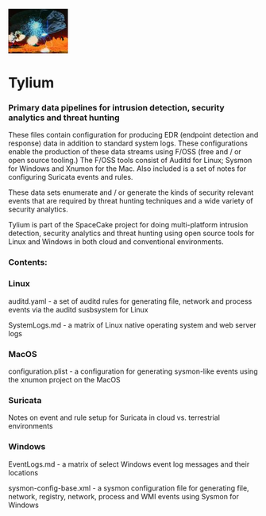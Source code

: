 ![Carrelon](/img/120px-BattleofCarillon.jpg?raw=true "text")
# Tylium

### Primary data pipelines for intrusion detection, security analytics and threat hunting

These files contain configuration for producing EDR (endpoint detection and response) data in addition to standard system logs. These configurations enable the production of these data streams using F/OSS (free and / or open source tooling.) The F/OSS tools consist of Auditd for Linux; Sysmon for Windows and Xnumon for the Mac. Also included is a set of notes for configuring Suricata events and rules.

These data sets enumerate and  / or generate the kinds of security relevant events that are required by threat hunting techniques and a wide variety of security analytics. 

Tylium is part of the SpaceCake project for doing multi-platform intrusion detection, security analytics and threat hunting using open source tools for Linux and Windows in both cloud and conventional environments. 

### Contents:

### Linux

auditd.yaml - a set of auditd rules for generating file, network and process events via the auditd susbsystem for Linux

SystemLogs.md - a matrix of Linux native operating system and web server logs

### MacOS

configuration.plist - a configuration for generating sysmon-like events using the xnumon project on the MacOS

### Suricata

Notes on event and rule setup for Suricata in cloud vs. terrestrial environments

### Windows

EventLogs.md - a matrix of select Windows event log messages and their locations

sysmon-config-base.xml - a sysmon configuration file for generating file, network, registry, network, process and WMI events using Sysmon for Windows

